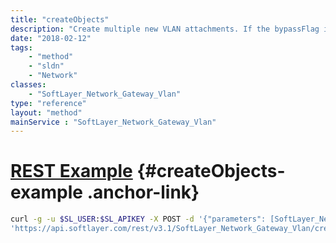 ```yaml
---
title: "createObjects"
description: "Create multiple new VLAN attachments. If the bypassFlag is false, this will also create an asynchronous process to route the VLANs through the gateway. "
date: "2018-02-12"
tags:
    - "method"
    - "sldn"
    - "Network"
classes:
    - "SoftLayer_Network_Gateway_Vlan"
type: "reference"
layout: "method"
mainService : "SoftLayer_Network_Gateway_Vlan"
---
```


# [REST Example](#createObjects-example) <a href="/article/rest/"><i class="fas fa-question"></i></a> {#createObjects-example .anchor-link} 
```bash
curl -g -u $SL_USER:$SL_APIKEY -X POST -d '{"parameters": [SoftLayer_Network_Gateway_Vlan]}' \
'https://api.softlayer.com/rest/v3.1/SoftLayer_Network_Gateway_Vlan/createObjects'
```
